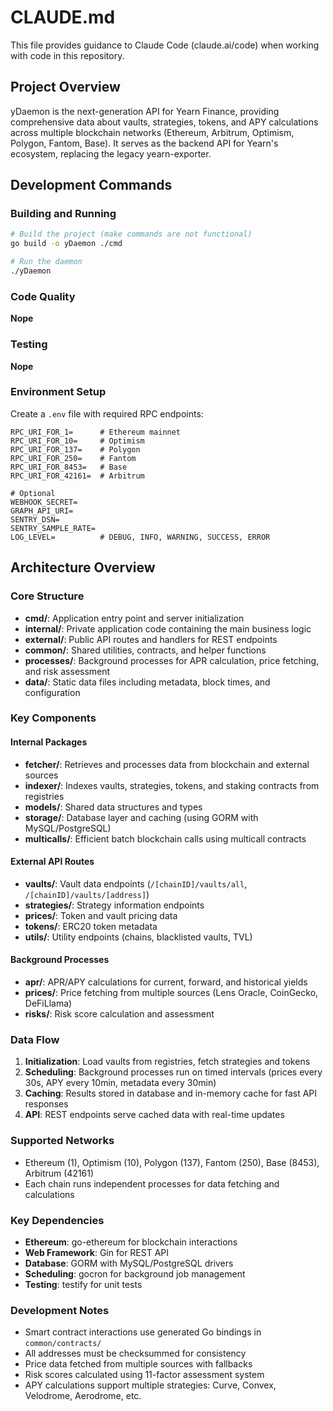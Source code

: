 # CLAUDE.md

This file provides guidance to Claude Code (claude.ai/code) when working with code in this repository.

## Project Overview

yDaemon is the next-generation API for Yearn Finance, providing comprehensive data about vaults, strategies, tokens, and APY calculations across multiple blockchain networks (Ethereum, Arbitrum, Optimism, Polygon, Fantom, Base). It serves as the backend API for Yearn's ecosystem, replacing the legacy yearn-exporter.

## Development Commands

### Building and Running
```bash
# Build the project (make commands are not functional)
go build -o yDaemon ./cmd

# Run the daemon
./yDaemon
```

### Code Quality
**Nope**

### Testing
**Nope**

### Environment Setup
Create a `.env` file with required RPC endpoints:
```
RPC_URI_FOR_1=      # Ethereum mainnet
RPC_URI_FOR_10=     # Optimism
RPC_URI_FOR_137=    # Polygon
RPC_URI_FOR_250=    # Fantom
RPC_URI_FOR_8453=   # Base
RPC_URI_FOR_42161=  # Arbitrum

# Optional
WEBHOOK_SECRET=
GRAPH_API_URI=
SENTRY_DSN=
SENTRY_SAMPLE_RATE=
LOG_LEVEL=          # DEBUG, INFO, WARNING, SUCCESS, ERROR
```

## Architecture Overview

### Core Structure
- **cmd/**: Application entry point and server initialization
- **internal/**: Private application code containing the main business logic
- **external/**: Public API routes and handlers for REST endpoints
- **common/**: Shared utilities, contracts, and helper functions
- **processes/**: Background processes for APR calculation, price fetching, and risk assessment
- **data/**: Static data files including metadata, block times, and configuration

### Key Components

#### Internal Packages
- **fetcher/**: Retrieves and processes data from blockchain and external sources
- **indexer/**: Indexes vaults, strategies, tokens, and staking contracts from registries
- **models/**: Shared data structures and types
- **storage/**: Database layer and caching (using GORM with MySQL/PostgreSQL)
- **multicalls/**: Efficient batch blockchain calls using multicall contracts

#### External API Routes
- **vaults/**: Vault data endpoints (`/[chainID]/vaults/all`, `/[chainID]/vaults/[address]`)
- **strategies/**: Strategy information endpoints
- **prices/**: Token and vault pricing data
- **tokens/**: ERC20 token metadata
- **utils/**: Utility endpoints (chains, blacklisted vaults, TVL)

#### Background Processes
- **apr/**: APR/APY calculations for current, forward, and historical yields
- **prices/**: Price fetching from multiple sources (Lens Oracle, CoinGecko, DeFiLlama)
- **risks/**: Risk score calculation and assessment

### Data Flow
1. **Initialization**: Load vaults from registries, fetch strategies and tokens
2. **Scheduling**: Background processes run on timed intervals (prices every 30s, APY every 10min, metadata every 30min)
3. **Caching**: Results stored in database and in-memory cache for fast API responses
4. **API**: REST endpoints serve cached data with real-time updates

### Supported Networks
- Ethereum (1), Optimism (10), Polygon (137), Fantom (250), Base (8453), Arbitrum (42161)
- Each chain runs independent processes for data fetching and calculations

### Key Dependencies
- **Ethereum**: go-ethereum for blockchain interactions
- **Web Framework**: Gin for REST API
- **Database**: GORM with MySQL/PostgreSQL drivers
- **Scheduling**: gocron for background job management
- **Testing**: testify for unit tests

### Development Notes
- Smart contract interactions use generated Go bindings in `common/contracts/`
- All addresses must be checksummed for consistency
- Price data fetched from multiple sources with fallbacks
- Risk scores calculated using 11-factor assessment system
- APY calculations support multiple strategies: Curve, Convex, Velodrome, Aerodrome, etc.